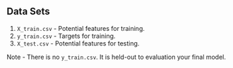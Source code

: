 Data Sets
-------

1. `X_train.csv` - Potential features for training. 
1. `y_train.csv` - Targets for training.
1. `X_test.csv` - Potential features for testing.

Note - There is no `y_train.csv`. It is held-out to evaluation your final model.
